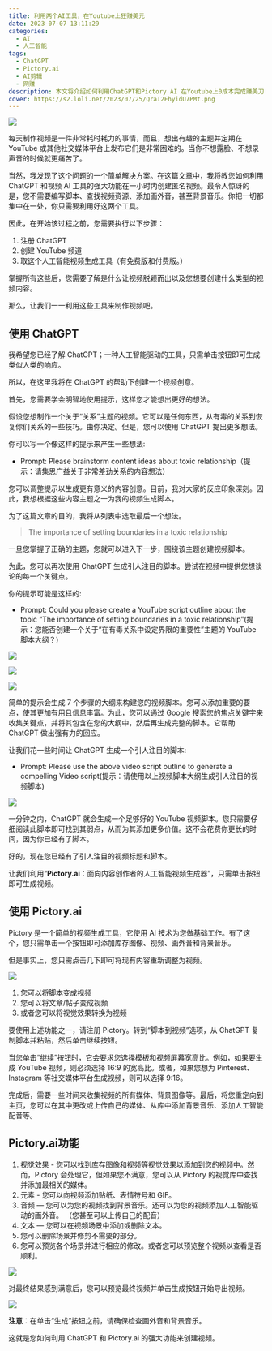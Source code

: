 ```yaml
---
title: 利用两个AI工具，在Youtube上狂赚美元
date: 2023-07-07 13:11:29
categories:
  - AI
  - 人工智能
tags:
  - ChatGPT
  - Pictory.ai
  - AI剪辑
  - 网赚
description: 本文将介绍如何利用ChatGPT和Pictory AI 在Youtube上0成本完成赚美刀。
cover: https://s2.loli.net/2023/07/25/QraI2FhyidU7PMt.png
---
```


![](https://s2.loli.net/2023/07/25/UAfvBNim1wPtVnF.png)

每天制作视频是一件非常耗时耗力的事情，而且，想出有趣的主题并定期在 YouTube 或其他社交媒体平台上发布它们是非常困难的。当你不想露脸、不想录声音的时候就更痛苦了。

当然，我发现了这个问题的一个简单解决方案。在这篇文章中，我将教您如何利用 ChatGPT 和视频 AI 工具的强大功能在一小时内创建匿名视频。最令人惊讶的是，您不需要编写脚本、查找视频资源、添加画外音，甚至背景音乐。你把一切都集中在一处，你只需要利用好这两个工具。

因此，在开始该过程之前，您需要执行以下步骤：

1. 注册 ChatGPT
2. 创建 YouTube 频道
3. 取这个人工智能视频生成工具（有免费版和付费版。）

掌握所有这些后，您需要了解是什么让视频脱颖而出以及您想要创建什么类型的视频内容。

那么，让我们一一利用这些工具来制作视频吧。

## 使用 ChatGPT

我希望您已经了解 ChatGPT；一种人工智能驱动的工具，只需单击按钮即可生成类似人类的响应。

所以，在这里我将在 ChatGPT 的帮助下创建一个视频创意。

首先，您需要学会明智地使用提示，这样您才能想出更好的想法。

假设您想制作一个关于“关系”主题的视频。它可以是任何东西，从有毒的关系到恢复你们关系的一些技巧。由你决定。但是，您可以使用 ChatGPT 提出更多想法。

你可以写一个像这样的提示来产生一些想法:

- Prompt: Please brainstorm content ideas about toxic relationship（提示：请集思广益关于非常差劲关系的内容想法）

您可以调整提示以生成更有意义的内容创意。目前，我对大家的反应印象深刻。因此，我想根据这些内容主题之一为我的视频生成脚本。

为了这篇文章的目的，我将从列表中选取最后一个想法。

> The importance of setting boundaries in a toxic relationship

一旦您掌握了正确的主题，您就可以进入下一步，围绕该主题创建视频脚本。

为此，您可以再次使用 ChatGPT 生成引人注目的脚本。尝试在视频中提供您想谈论的每一个关键点。

你的提示可能是这样的:

- Prompt: Could you please create a YouTube script outline about the topic “The importance of setting boundaries in a toxic relationship”(提示：您能否创建一个关于“在有毒关系中设定界限的重要性”主题的 YouTube 脚本大纲？)

![](https://s2.loli.net/2023/07/25/czRI59rUuaMBWT2.png)

![](https://s2.loli.net/2023/07/25/RBh5wEqsm7YdabF.png)

![](https://s2.loli.net/2023/07/25/F8gtavHBzGPwimW.png)

简单的提示会生成 7 个步骤的大纲来构建您的视频脚本。您可以添加重要的要点，使其更加有用且信息丰富。为此，您可以通过 Google 搜索您的焦点关键字来收集关键点，并将其包含在您的大纲中，然后再生成完整的脚本。它帮助 ChatGPT 做出强有力的回应。

让我们花一些时间让 ChatGPT 生成一个引人注目的脚本:

- Prompt: Please use the above video script outline to generate a compelling Video script(提示：请使用以上视频脚本大纲生成引人注目的视频脚本)

![](https://s2.loli.net/2023/07/25/8vlNhgRjW6ecx3A.png)

一分钟之内，ChatGPT 就会生成一个足够好的 YouTube 视频脚本。您只需要仔细阅读此脚本即可找到其弱点，从而为其添加更多价值。这不会花费你更长的时间，因为你已经有了脚本。

好的，现在您已经有了引人注目的视频标题和脚本。

让我们利用“**Pictory.ai**：面向内容创作者的人工智能视频生成器”，只需单击按钮即可生成视频。

## 使用 Pictory.ai

Pictory 是一个简单的视频生成工具，它使用 AI 技术为您做基础工作。有了这个，您只需单击一个按钮即可添加库存图像、视频、画外音和背景音乐。

但是事实上，您只需点击几下即可将现有内容重新调整为视频。

![](https://s2.loli.net/2023/07/25/4bcCUQFnKWgEyXt.png)

1. 您可以将脚本变成视频
2. 您可以将文章/帖子变成视频
3. 或者您可以将视觉效果转换为视频

要使用上述功能之一，请注册 Pictory。转到“脚本到视频”选项，从 ChatGPT 复制脚本并粘贴，然后单击继续按钮。

当您单击“继续”按钮时，它会要求您选择模板和视频屏幕宽高比。例如，如果要生成 YouTube 视频，则必须选择 16:9 的宽高比。或者，如果您想为 Pinterest、Instagram 等社交媒体平台生成视频，则可以选择 9:16。

完成后，需要一些时间来收集视频的所有媒体、背景图像等。最后，将您重定向到主页，您可以在其中更改或上传自己的媒体、从库中添加背景音乐、添加人工智能配音等。

## Pictory.ai功能

1. 视觉效果 - 您可以找到库存图像和视频等视觉效果以添加到您的视频中。然而，Pictory 会处理它，但如果您不满意，您可以从 Pictory 的视觉库中查找并添加最相关的媒体。
2. 元素 - 您可以向视频添加贴纸、表情符号和 GIF。
3. 音频 — 您可以为您的视频找到背景音乐。还可以为您的视频添加人工智能驱动的画外音。 （您甚至可以上传自己的配音）
4. 文本 — 您可以在视频场景中添加或删除文本。
5. 您可以删除场景并修剪不需要的部分。
6. 您可以预览各个场景并进行相应的修改。或者您可以预览整个视频以查看是否顺利。

![](https://s2.loli.net/2023/07/25/Qc2wSyP9MVNHTuJ.png)

对最终结果感到满意后，您可以预览最终视频并单击生成按钮开始导出视频。

![](https://s2.loli.net/2023/07/25/31edTFaP5HUCSqJ.png)

**注意**：在单击“生成”按钮之前，请确保检查画外音和背景音乐。

这就是您如何利用 ChatGPT 和 Pictory.ai 的强大功能来创建视频。
